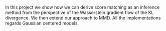 In this project we show how we can derive score matching as an inference method from the perspective of the Wasserstein gradient flow of the KL divergence. We then extend our approach to MMD. All the implementations regards Gaussian centered models.

